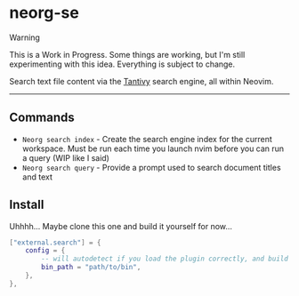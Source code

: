 # neorg-se

> [!WARNING]
> This is a Work in Progress. Some things are working, but I'm still experimenting with this idea.
> Everything is subject to change.

Search text file content via the [Tantivy](https://github.com/quickwit-oss/tantivy) search engine,
all within Neovim.

---

## Commands

- `Neorg search index` - Create the search engine index for the current workspace. Must be run each
time you launch nvim before you can run a query (WIP like I said)
- `Neorg search query` - Provide a prompt used to search document titles and text


## Install

Uhhhh... Maybe clone this one and build it yourself for now...

```lua
["external.search"] = {
    config = {
        -- will autodetect if you load the plugin correctly, and build the exe with cargo build and don't move it.
        bin_path = "path/to/bin",
    },
},
```
